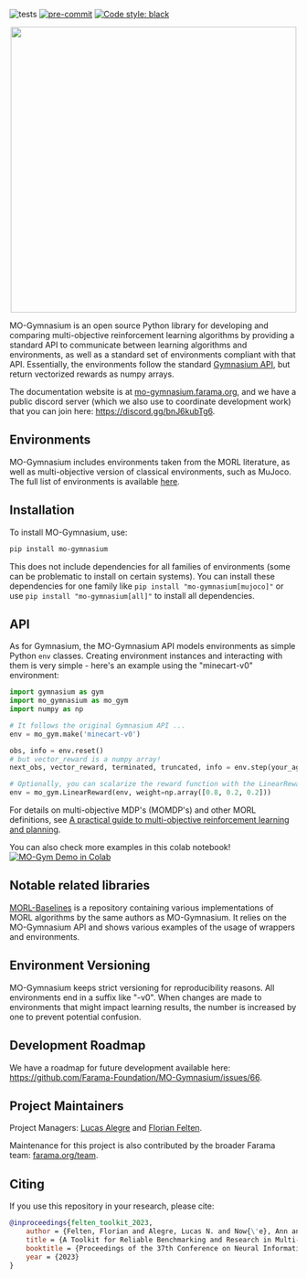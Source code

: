 ![tests](https://github.com/Farama-Foundation/mo-gymnasium/workflows/Python%20tests/badge.svg)
[![pre-commit](https://img.shields.io/badge/pre--commit-enabled-brightgreen?logo=pre-commit&logoColor=white)](https://pre-commit.com/)
[![Code style: black](https://img.shields.io/badge/code%20style-black-000000.svg)](https://github.com/psf/black)

<p align="center">
    <img src="docs/_static/img/MO-Gymnasium-text_small.png" width="500px"/>
</p>

<!-- start elevator-pitch -->

MO-Gymnasium is an open source Python library for developing and comparing multi-objective reinforcement learning algorithms by providing a standard API to communicate between learning algorithms and environments, as well as a standard set of environments compliant with that API. Essentially, the environments follow the standard [Gymnasium API](https://github.com/Farama-Foundation/Gymnasium), but return vectorized rewards as numpy arrays.

The documentation website is at [mo-gymnasium.farama.org](https://mo-gymnasium.farama.org), and we have a public discord server (which we also use to coordinate development work) that you can join here: https://discord.gg/bnJ6kubTg6.

<!-- end elevator-pitch -->

## Environments

MO-Gymnasium includes environments taken from the MORL literature, as well as multi-objective version of classical environments, such as MuJoco.
The full list of environments is available [here](https://mo-gymnasium.farama.org/environments/all-environments/).

## Installation
<!-- start install -->

To install MO-Gymnasium, use:
```bash
pip install mo-gymnasium
```

This does not include dependencies for all families of environments (some can be problematic to install on certain systems). You can install these dependencies for one family like `pip install "mo-gymnasium[mujoco]"` or use `pip install "mo-gymnasium[all]"` to install all dependencies.

<!-- end install -->

## API

<!-- start snippet-usage -->

As for Gymnasium, the MO-Gymnasium API models environments as simple Python `env` classes. Creating environment instances and interacting with them is very simple - here's an example using the "minecart-v0" environment:

```python
import gymnasium as gym
import mo_gymnasium as mo_gym
import numpy as np

# It follows the original Gymnasium API ...
env = mo_gym.make('minecart-v0')

obs, info = env.reset()
# but vector_reward is a numpy array!
next_obs, vector_reward, terminated, truncated, info = env.step(your_agent.act(obs))

# Optionally, you can scalarize the reward function with the LinearReward wrapper
env = mo_gym.LinearReward(env, weight=np.array([0.8, 0.2, 0.2]))
```
For details on multi-objective MDP's (MOMDP's) and other MORL definitions, see [A practical guide to multi-objective reinforcement learning and planning](https://link.springer.com/article/10.1007/s10458-022-09552-y).

You can also check more examples in this colab notebook! [![MO-Gym Demo in Colab](https://colab.research.google.com/assets/colab-badge.svg)](https://colab.research.google.com/github/Farama-Foundation/MO-Gymnasium/blob/main/mo_gymnasium_demo.ipynb)

<!-- end snippet-usage -->

## Notable related libraries

[MORL-Baselines](https://github.com/LucasAlegre/morl-baselines) is a repository containing various implementations of MORL algorithms by the same authors as MO-Gymnasium. It relies on the MO-Gymnasium API and shows various examples of the usage of wrappers and environments.

## Environment Versioning

MO-Gymnasium keeps strict versioning for reproducibility reasons. All environments end in a suffix like "-v0".  When changes are made to environments that might impact learning results, the number is increased by one to prevent potential confusion.

## Development Roadmap
We have a roadmap for future development available here: https://github.com/Farama-Foundation/MO-Gymnasium/issues/66.

## Project Maintainers

Project Managers: [Lucas Alegre](https://github.com/LucasAlegre) and [Florian Felten](https://github.com/ffelten).

Maintenance for this project is also contributed by the broader Farama team: [farama.org/team](https://farama.org/team).

## Citing

<!-- start citation -->

If you use this repository in your research, please cite:

```bibtex
@inproceedings{felten_toolkit_2023,
	author = {Felten, Florian and Alegre, Lucas N. and Now{\'e}, Ann and Bazzan, Ana L. C. and Talbi, El Ghazali and Danoy, Gr{\'e}goire and Silva, Bruno C. {\relax da}},
	title = {A Toolkit for Reliable Benchmarking and Research in Multi-Objective Reinforcement Learning},
	booktitle = {Proceedings of the 37th Conference on Neural Information Processing Systems ({NeurIPS} 2023)},
	year = {2023}
}
```

<!-- end citation -->
